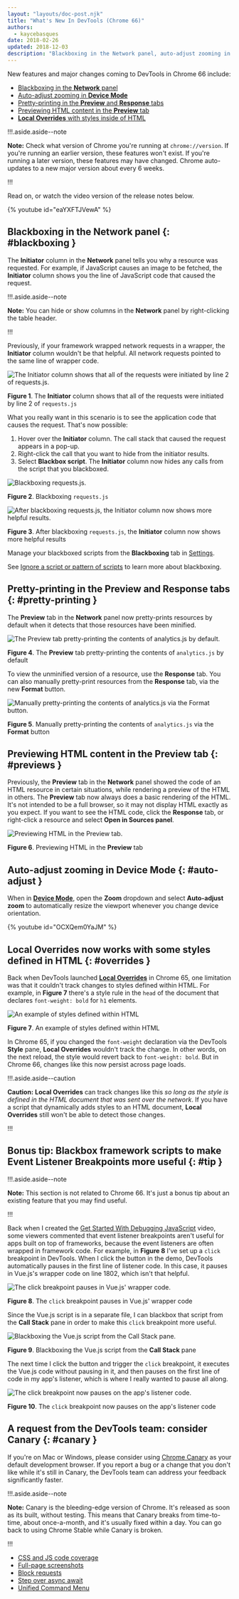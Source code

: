 ```yaml
---
layout: "layouts/doc-post.njk"
title: "What's New In DevTools (Chrome 66)"
authors:
  - kaycebasques
date: 2018-02-26
updated: 2018-12-03
description: "Blackboxing in the Network panel, auto-adjust zooming in Device Mode, and more."
---
```


New features and major changes coming to DevTools in Chrome 66 include:

- [Blackboxing in the **Network** panel][1]
- [Auto-adjust zooming in **Device Mode**][2]
- [Pretty-printing in the **Preview** and **Response** tabs][3]
- [Previewing HTML content in the **Preview** tab][4]
- [**Local Overrides** with styles inside of HTML][5]

!!!.aside.aside--note

**Note:** Check what version of Chrome you're running at `chrome://version`. If you're running an
earlier version, these features won't exist. If you're running a later version, these features may
have changed. Chrome auto-updates to a new major version about every 6 weeks.

!!!

Read on, or watch the video version of the release notes below.

{% youtube id="eaYXFTJVewA" %}

## Blackboxing in the Network panel {: #blackboxing }

The **Initiator** column in the **Network** panel tells you why a resource was requested. For
example, if JavaScript causes an image to be fetched, the **Initiator** column shows you the line of
JavaScript code that caused the request.

!!!.aside.aside--note

**Note:** You can hide or show columns in the **Network** panel by right-clicking the table header.

!!!

Previously, if your framework wrapped network requests in a wrapper, the **Initiator** column
wouldn't be that helpful. All network requests pointed to the same line of wrapper code.

![The Initiator column shows that all of the requests were initiated by line 2
            of requests.js.](/web/updates/images/2018/02/wrapper.png)

**Figure 1**. The **Initiator** column shows that all of the requests were initiated by line 2 of
`requests.js`

What you really want in this scenario is to see the application code that causes the request. That's
now possible:

1.  Hover over the **Initiator** column. The call stack that caused the request appears in a pop-up.
2.  Right-click the call that you want to hide from the initiator results.
3.  Select **Blackbox script**. The **Initiator** column now hides any calls from the script that
    you blackboxed.

![Blackboxing requests.js.](/web/updates/images/2018/02/blackbox.png)

**Figure 2**. Blackboxing `requests.js`

![After blackboxing requests.js, the Initiator column now shows more
            helpful results.](/web/updates/images/2018/02/resolved.png)

**Figure 3**. After blackboxing `requests.js`, the **Initiator** column now shows more helpful
results

Manage your blackboxed scripts from the **Blackboxing** tab in [Settings][6].

See [Ignore a script or pattern of scripts][7] to learn more about blackboxing.

## Pretty-printing in the Preview and Response tabs {: #pretty-printing }

The **Preview** tab in the **Network** panel now pretty-prints resources by default when it detects
that those resources have been minified.

![The Preview tab pretty-printing the contents of analytics.js by default.](/web/updates/images/2018/02/preview-prettyprint.png)

**Figure 4**. The **Preview** tab pretty-printing the contents of `analytics.js` by default

To view the unminified version of a resource, use the **Response** tab. You can also manually
pretty-print resources from the **Response** tab, via the new **Format** button.

![Manually pretty-printing the contents of analytics.js via the Format button.](/web/updates/images/2018/02/response-prettyprint.png)

**Figure 5**. Manually pretty-printing the contents of `analytics.js` via the **Format** button

## Previewing HTML content in the Preview tab {: #previews }

Previously, the **Preview** tab in the **Network** panel showed the code of an HTML resource in
certain situations, while rendering a preview of the HTML in others. The **Preview** tab now always
does a basic rendering of the HTML. It's not intended to be a full browser, so it may not display
HTML exactly as you expect. If you want to see the HTML code, click the **Response** tab, or
right-click a resource and select **Open in Sources panel**.

![Previewing HTML in the Preview tab.](/web/updates/images/2018/02/preview.png)

**Figure 6**. Previewing HTML in the **Preview** tab

## Auto-adjust zooming in Device Mode {: #auto-adjust }

When in [**Device Mode**][8], open the **Zoom** dropdown and select **Auto-adjust zoom** to
automatically resize the viewport whenever you change device orientation.

{% youtube id="OCXQem0YaJM" %}

## Local Overrides now works with some styles defined in HTML {: #overrides }

Back when DevTools launched [**Local Overrides**][9] in Chrome 65, one limitation was that it
couldn't track changes to styles defined within HTML. For example, in **Figure 7** there's a style
rule in the `head` of the document that declares `font-weight: bold` for `h1` elements.

![An example of styles defined within HTML](/web/updates/images/2018/02/overrides.png)

**Figure 7**. An example of styles defined within HTML

In Chrome 65, if you changed the `font-weight` declaration via the DevTools **Style** pane, **Local
Overrides** wouldn't track the change. In other words, on the next reload, the style would revert
back to `font-weight: bold`. But in Chrome 66, changes like this now persist across page loads.

!!!.aside.aside--caution

**Caution:** **Local Overrides** can track changes like this _so long as the style is defined in the
HTML document that was sent over the network_. If you have a script that dynamically adds styles to
an HTML document, **Local Overrides** still won't be able to detect those changes.

!!!

## Bonus tip: Blackbox framework scripts to make Event Listener Breakpoints more useful {: #tip }

!!!.aside.aside--note

**Note:** This section is not related to Chrome 66. It's just a bonus tip about an existing feature
that you may find useful.

!!!

Back when I created the [Get Started With Debugging JavaScript][10] video, some viewers commented
that event listener breakpoints aren't useful for apps built on top of frameworks, because the event
listeners are often wrapped in framework code. For example, in **Figure 8** I've set up a `click`
breakpoint in DevTools. When I click the button in the demo, DevTools automatically pauses in the
first line of listener code. In this case, it pauses in Vue.js's wrapper code on line 1802, which
isn't that helpful.

![The click breakpoint pauses in Vue.js' wrapper code.](/web/updates/images/2018/02/click-breakpoint.png)

**Figure 8**. The `click` breakpoint pauses in Vue.js' wrapper code

Since the Vue.js script is in a separate file, I can blackbox that script from the **Call Stack**
pane in order to make this `click` breakpoint more useful.

![Blackboxing the Vue.js script from the Call Stack pane.](/web/updates/images/2018/02/blackbox-framework.png)

**Figure 9**. Blackboxing the Vue.js script from the **Call Stack** pane

The next time I click the button and trigger the `click` breakpoint, it executes the Vue.js code
without pausing in it, and then pauses on the first line of code in my app's listener, which is
where I really wanted to pause all along.

![The click breakpoint now pauses on the app's listener code.](/web/updates/images/2018/02/blackboxed-results.png)

**Figure 10**. The `click` breakpoint now pauses on the app's listener code

## A request from the DevTools team: consider Canary {: #canary }

If you're on Mac or Windows, please consider using [Chrome Canary][11] as your default development
browser. If you report a bug or a change that you don't like while it's still in Canary, the
DevTools team can address your feedback significantly faster.

!!!.aside.aside--note

**Note:** Canary is the bleeding-edge version of Chrome. It's released as soon as its built, without
testing. This means that Canary breaks from time-to-time, about once-a-month, and it's usually fixed
within a day. You can go back to using Chrome Stable while Canary is broken.

!!!

- [CSS and JS code coverage][12]
- [Full-page screenshots][13]
- [Block requests][14]
- [Step over async await][15]
- [Unified Command Menu][16]

[1]: #blackboxing
[2]: #auto-adjust
[3]: #pretty-printing
[4]: #previews
[5]: #overrides
[6]: /web/tools/chrome-devtools/ui#settings
[7]: /web/tools/chrome-devtools/javascript/reference#blackbox
[8]: /web/tools/chrome-devtools/device-mode
[9]: /web/updates/2018/01/devtools#overrides
[10]: https://youtu.be/H0XScE08hy8
[11]: https://www.google.com/chrome/browser/canary.html
[12]: /web/updates/2017/04/devtools-release-notes#coverage
[13]: /web/updates/2017/04/devtools-release-notes#screenshots
[14]: /web/updates/2017/04/devtools-release-notes#block-requests
[15]: /web/updates/2017/04/devtools-release-notes#async
[16]: /web/updates/2017/04/devtools-release-notes#command-menu
